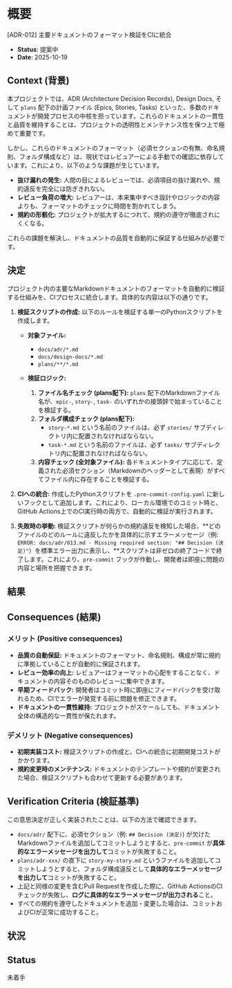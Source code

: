 # 概要
[ADR-012] 主要ドキュメントのフォーマット検証をCIに統合

- **Status**: 提案中
- **Date**: 2025-10-19

## Context (背景)

本プロジェクトでは、ADR (Architecture Decision Records), Design Docs, そして `plans` 配下の計画ファイル (Epics, Stories, Tasks) といった、多数のドキュメントが開発プロセスの中核を担っています。これらのドキュメントの一貫性と品質を維持することは、プロジェクトの透明性とメンテナンス性を保つ上で極めて重要です。

しかし、これらのドキュメントのフォーマット（必須セクションの有無、命名規則、フォルダ構成など）は、現状ではレビュアーによる手動での確認に依存しています。これにより、以下のような課題が生じています。

-   **抜け漏れの発生:** 人間の目によるレビューでは、必須項目の抜け漏れや、規約違反を完全には防ぎきれない。
-   **レビュー負荷の増大:** レビュアーは、本来集中すべき設計やロジックの内容よりも、フォーマットのチェックに時間を割かれてしまう。
-   **規約の形骸化:** プロジェクトが拡大するにつれて、規約の遵守が徹底されにくくなる。

これらの課題を解決し、ドキュメントの品質を自動的に保証する仕組みが必要です。

## 決定

プロジェクト内の主要なMarkdownドキュメントのフォーマットを自動的に検証する仕組みを、CIプロセスに統合します。具体的な内容は以下の通りです。

1.  **検証スクリプトの作成:**
    以下のルールを検証する単一のPythonスクリプトを作成します。

    -   **対象ファイル:**
        -   `docs/adr/*.md`
        -   `docs/design-docs/*.md`
        -   `plans/**/*.md`

    -   **検証ロジック:**
        1.  **ファイル名チェック (plans配下):** `plans` 配下のMarkdownファイル名が、`epic-`, `story-`, `task-` のいずれかの接頭辞で始まっていることを検証する。
        2.  **フォルダ構成チェック (plans配下):**
            -   `story-*.md` という名前のファイルは、必ず `stories/` サブディレクトリ内に配置されなければならない。
            -   `task-*.md` という名前のファイルは、必ず `tasks/` サブディレクトリ内に配置されなければならない。
        3.  **内容チェック (全対象ファイル):** 各ドキュメントタイプに応じて、定義された必須セクション（Markdownのヘッダーとして表現）がすべてファイル内に存在することを検証する。

2.  **CIへの統合:**
    作成したPythonスクリプトを `.pre-commit-config.yaml` に新しいフックとして追加します。これにより、ローカル環境でのコミット時と、GitHub Actions上でのCI実行時の両方で、自動的に検証が実行されます。

3.  **失敗時の挙動:**
    検証スクリプトが何らかの規約違反を検知した場合、**どのファイルのどのルールに違反したかを具体的に示すエラーメッセージ（例: `ERROR: docs/adr/013.md - Missing required section: "## Decision (決定)"`）を標準エラー出力に表示し、**スクリプトは非ゼロの終了コードで終了します。これにより、`pre-commit` フックが作動し、開発者は即座に問題の内容と場所を把握できます。

## 結果

## Consequences (結果)

### メリット (Positive consequences)

-   **品質の自動保証:** ドキュメントのフォーマット、命名規則、構成が常に規約に準拠していることが自動的に保証されます。
-   **レビュー効率の向上:** レビュアーはフォーマットの心配をすることなく、ドキュメントの内容そのもののレビューに集中できます。
-   **早期フィードバック:** 開発者はコミット時に即座にフィードバックを受け取れるため、CIでエラーが発覚する前に問題を修正できます。
-   **ドキュメントの一貫性維持:** プロジェクトがスケールしても、ドキュメント全体の構造的な一貫性が保たれます。

### デメリット (Negative consequences)

-   **初期実装コスト:** 検証スクリプトの作成と、CIへの統合に初期開発コストがかかります。
-   **規約変更時のメンテナンス:** ドキュメントのテンプレートや規約が変更された場合、検証スクリプトも合わせて更新する必要があります。

## Verification Criteria (検証基準)

この意思決定が正しく実装されたことは、以下の方法で確認できます。

-   `docs/adr/` 配下に、必須セクション（例: `## Decision (決定)`) が欠けたMarkdownファイルを追加してコミットしようとすると、`pre-commit` が**具体的なエラーメッセージを出力して**コミットが失敗すること。
-   `plans/adr-xxx/` の直下に `story-my-story.md` というファイルを追加してコミットしようとすると、フォルダ構成違反として**具体的なエラーメッセージを出力して**コミットが失敗すること。
-   上記と同様の変更を含むPull Requestを作成した際に、GitHub ActionsのCIチェックが失敗し、**ログに具体的なエラーメッセージが出力される**こと。
-   すべての規約を遵守したドキュメントを追加・変更した場合は、コミットおよびCIが正常に成功すること。

## 状況

## Status
未着手